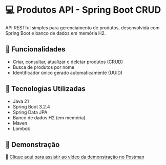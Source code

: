 # 💻 Produtos API - Spring Boot CRUD

API RESTful simples para gerenciamento de produtos, desenvolvida com Spring Boot e banco de dados em memória H2.

## 🎯 Funcionalidades

- Criar, consultar, atualizar e deletar produtos (CRUD)
- Busca de produtos por nome
- Identificador único gerado automaticamente (UUID)

## 🚀 Tecnologias Utilizadas

- Java 21
- Spring Boot 3.2.4
- Spring Data JPA
- Banco de dados H2 (em memória)
- Maven
- Lombok

## 📌 Demonstração

🎥 [Clique aqui para assistir ao vídeo da demonstração no Postman](./demo/demo.mp4)



